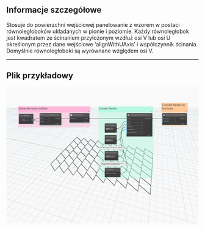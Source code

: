 ## Informacje szczegółowe
Stosuje do powierzchni wejściowej panelowanie z wzorem w postaci równoległoboków układanych w pionie i poziomie. Każdy równoległobok jest kwadratem ze ścinaniem przyłożonym wzdłuż osi V lub osi U określonym przez dane wejściowe ‘alignWithUAxis’ i współczynnik ścinania. Domyślnie równoległoboki są wyrównane względem osi V.
___
## Plik przykładowy

![ByParallelograms](./Autodesk.DesignScript.Geometry.PanelSurface.ByParallelograms_img.jpg)
